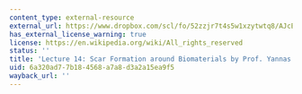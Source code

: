 ```yaml
---
content_type: external-resource
external_url: https://www.dropbox.com/scl/fo/52zzjr7t4s5w1xzytwtq8/AJcEtK_TPtYGIkPyFJA2vC0/Lecture%20Recordings?dl=0&preview=2022-10-27_Scar+Formation+around+Biomaterials+%28Yannas%29.mp4&rlkey=qojtvzyd9q8cpudjtvj939i69&subfolder_nav_tracking=1
has_external_license_warning: true
license: https://en.wikipedia.org/wiki/All_rights_reserved
status: ''
title: 'Lecture 14: Scar Formation around Biomaterials by Prof. Yannas'
uid: 6a320ad7-7b18-4568-a7a8-d3a2a15ea9f5
wayback_url: ''
---
```

